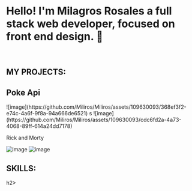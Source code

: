 ### 
<h1>Hello! I'm Milagros Rosales
 a full stack web developer, focused on front end design. 👋</h1>
 <br/>
<h2>MY PROJECTS:</h2>

<h2>Poke Api</h2>
![image](https://github.com/Miliros/Miliros/assets/109630093/368ef3f2-e74c-4a6f-9f8a-94a666de6521)
s
![image](https://github.com/Miliros/Miliros/assets/109630093/cdc6fd2a-4a73-4068-89ff-614a24dd7178)

Rick and Morty
 <br/>

![image](https://github.com/Miliros/Miliros/assets/109630093/548f89a3-f72e-415c-bf34-cd78a5df39ff)
![image](https://github.com/Miliros/Miliros/assets/109630093/84c2fabf-77e1-4952-94a6-c322e182d69d)







<h2>SKILLS:</h2>h2>




